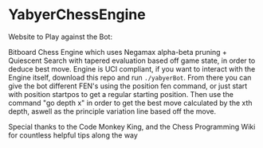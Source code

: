 # YabyerChessEngine
Website to Play against the Bot: 

Bitboard Chess Engine which uses Negamax alpha-beta pruning + Quiescent Search with tapered evaluation based off game state, in order to deduce best move. 
Engine is UCI compliant, if you want to interact with the Engine itself, download this repo and run ```./yabyerBot```. From there you can give the bot different FEN's using the position fen command, or just start with position startpos to get a regular starting position. Then use the command "go depth x" in order to get the best move calculated by the xth depth, aswell as the principle variation line based off the move. 



Special thanks to the Code Monkey King, and the Chess Programming Wiki for countless helpful tips along the way
